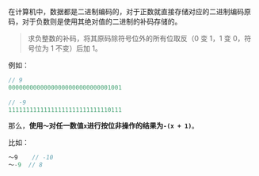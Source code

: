 在计算机中，数据都是二进制编码的，对于正数就直接存储对应的二进制编码原码，对于负数则是使用其绝对值的二进制的补码存储的。

> 求负整数的补码，将其原码除符号位外的所有位取反（0 变 1，1 变 0，符号位为 1 不变）后加 1。

例如：

```JavaScript
// 9
00000000000000000000000000001001
         
// -9
11111111111111111111111111110111
```

那么，**使用`～`对任一数值`x`进行按位非操作的结果为`-(x + 1)`**。

比如：

```JavaScript
～9    // -10
～-9  // 8
```



